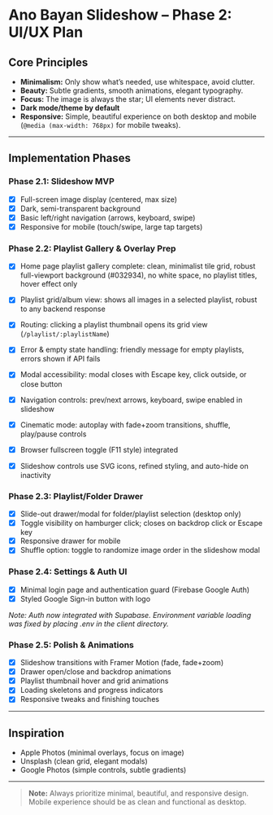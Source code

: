 # Ano Bayan Slideshow – Phase 2: UI/UX Plan

## Core Principles
- **Minimalism:** Only show what’s needed, use whitespace, avoid clutter.
- **Beauty:** Subtle gradients, smooth animations, elegant typography.
- **Focus:** The image is always the star; UI elements never distract.
- **Dark mode/theme by default**
- **Responsive:** Simple, beautiful experience on both desktop and mobile (`@media (max-width: 768px)` for mobile tweaks).

---

## Implementation Phases

### **Phase 2.1: Slideshow MVP**
- [x] Full-screen image display (centered, max size)
- [x] Dark, semi-transparent background
- [x] Basic left/right navigation (arrows, keyboard, swipe)
- [x] Responsive for mobile (touch/swipe, large tap targets)

### **Phase 2.2: Playlist Gallery & Overlay Prep**
- [x] Home page playlist gallery complete: clean, minimalist tile grid, robust full-viewport background (#032934), no white space, no playlist titles, hover effect only
- [x] Playlist grid/album view: shows all images in a selected playlist, robust to any backend response
- [x] Routing: clicking a playlist thumbnail opens its grid view (`/playlist/:playlistName`)
- [x] Error & empty state handling: friendly message for empty playlists, errors shown if API fails
- [x] Modal accessibility: modal closes with Escape key, click outside, or close button
- [x] Navigation controls: prev/next arrows, keyboard, swipe enabled in slideshow
- [x] Cinematic mode: autoplay with fade+zoom transitions, shuffle, play/pause controls
- [x] Browser fullscreen toggle (F11 style) integrated
- [x] Slideshow controls use SVG icons, refined styling, and auto-hide on inactivity


### **Phase 2.3: Playlist/Folder Drawer**
- [x] Slide-out drawer/modal for folder/playlist selection (desktop only)
- [x] Toggle visibility on hamburger click; closes on backdrop click or Escape key
- [x] Responsive drawer for mobile
- [x] Shuffle option: toggle to randomize image order in the slideshow modal

### **Phase 2.4: Settings & Auth UI**
- [x] Minimal login page and authentication guard (Firebase Google Auth)
- [x] Styled Google Sign-in button with logo

*Note: Auth now integrated with Supabase. Environment variable loading was fixed by placing .env in the client directory.*

### **Phase 2.5: Polish & Animations**
- [x] Slideshow transitions with Framer Motion (fade, fade+zoom)
- [x] Drawer open/close and backdrop animations
- [x] Playlist thumbnail hover and grid animations
- [x] Loading skeletons and progress indicators
- [x] Responsive tweaks and finishing touches

---

## Inspiration
- Apple Photos (minimal overlays, focus on image)
- Unsplash (clean grid, elegant modals)
- Google Photos (simple controls, subtle gradients)

---

> **Note:** Always prioritize minimal, beautiful, and responsive design. Mobile experience should be as clean and functional as desktop.
